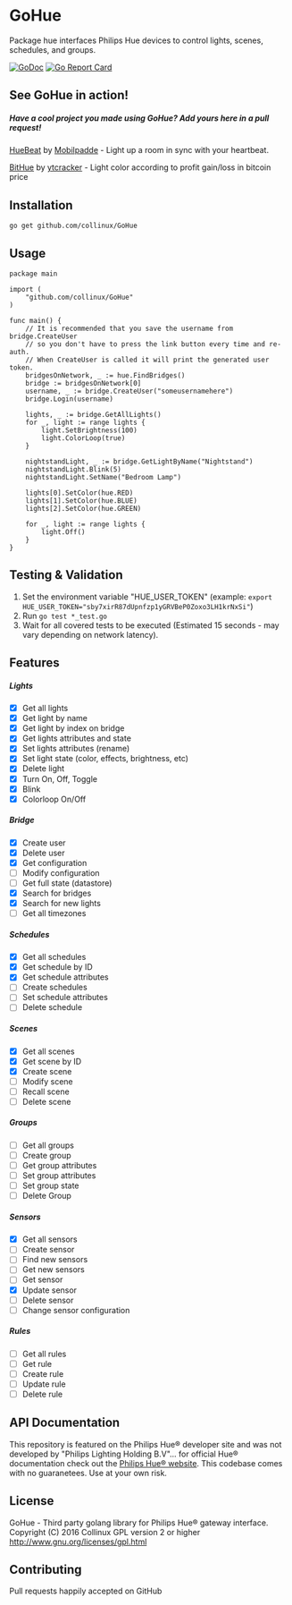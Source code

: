 # GoHue
Package hue interfaces Philips Hue devices to control lights, scenes, schedules, and groups.

[![GoDoc](https://camo.githubusercontent.com/b3b2a2b7fad4e76052830945cd839a3bba5be723/687474703a2f2f696d672e736869656c64732e696f2f62616467652f676f646f632d7265666572656e63652d3532373242342e706e67)](https://godoc.org/github.com/Collinux/GoHue)
[![Go Report Card](https://goreportcard.com/badge/github.com/Collinux/GoHue)](https://goreportcard.com/report/github.com/Collinux/GoHue)

## See GoHue in action!
##### Have a cool project you made using GoHue? Add yours here in a pull request!
[HueBeat](https://github.com/Mobilpadde/HueBeat) by [Mobilpadde](https://github.com/mobilpadde) - Light up a room in sync with your heartbeat.

[BitHue](https://github.com/realytcracker/go-bithue) by [ytcracker](https://github.com/realytcracker) - Light color according to profit gain/loss in bitcoin price

## Installation
```
go get github.com/collinux/GoHue
```

## Usage
```
package main

import (
    "github.com/collinux/GoHue"
)

func main() {
    // It is recommended that you save the username from bridge.CreateUser
    // so you don't have to press the link button every time and re-auth.
    // When CreateUser is called it will print the generated user token.
    bridgesOnNetwork, _ := hue.FindBridges()
    bridge := bridgesOnNetwork[0]
    username, _ := bridge.CreateUser("someusernamehere")
    bridge.Login(username)

    lights, _ := bridge.GetAllLights()
    for _, light := range lights {
        light.SetBrightness(100)
        light.ColorLoop(true)
    }

    nightstandLight, _ := bridge.GetLightByName("Nightstand")
    nightstandLight.Blink(5)
    nightstandLight.SetName("Bedroom Lamp")

    lights[0].SetColor(hue.RED)
    lights[1].SetColor(hue.BLUE)
    lights[2].SetColor(hue.GREEN)

    for _, light := range lights {
        light.Off()
    }
}
```

## Testing & Validation
1. Set the environment variable "HUE_USER_TOKEN" 
    (example: `export HUE_USER_TOKEN="sby7xirR87dUpnfzp1yGRVBeP0Zoxo3LH1krNxSi"`)
2. Run `go test *_test.go` 
3. Wait for all covered tests to be executed (Estimated 15 seconds - may vary depending on network latency).

## Features
##### Lights
- [x] Get all lights
- [x] Get light by name
- [x] Get light by index on bridge
- [x] Get lights attributes and state
- [x] Set lights attributes (rename)
- [x] Set light state (color, effects, brightness, etc)
- [x] Delete light
- [x] Turn On, Off, Toggle
- [x] Blink
- [x] Colorloop On/Off

##### Bridge
- [x] Create user
- [x] Delete user
- [x] Get configuration
- [ ] Modify configuration
- [ ] Get full state (datastore)
- [x] Search for bridges
- [x] Search for new lights
- [ ] Get all timezones

##### Schedules
- [x] Get all schedules
- [x] Get schedule by ID
- [x] Get schedule attributes
- [ ] Create schedules
- [ ] Set schedule attributes
- [ ] Delete schedule

##### Scenes
- [x] Get all scenes
- [x] Get scene by ID
- [x] Create scene
- [ ] Modify scene
- [ ] Recall scene
- [ ] Delete scene

##### Groups
- [ ] Get all groups
- [ ] Create group
- [ ] Get group attributes
- [ ] Set group attributes
- [ ] Set group state
- [ ] Delete Group

##### Sensors
- [x] Get all sensors
- [ ] Create sensor
- [ ] Find new sensors
- [ ] Get new sensors
- [ ] Get sensor
- [x] Update sensor
- [ ] Delete sensor
- [ ] Change sensor configuration

##### Rules
- [ ] Get all rules
- [ ] Get rule
- [ ] Create rule
- [ ] Update rule
- [ ] Delete rule

## API Documentation
This repository is featured on the Philips Hue® developer site and was not developed by "Philips Lighting Holding B.V"...
for official Hue® documentation check out the [Philips Hue® website](http://www.developers.meethue.com/philips-hue-api). This codebase comes with no guaranetees. Use at your own risk.

## License
GoHue - Third party golang library for Philips Hue® gateway interface.
Copyright (C) 2016 Collinux 
GPL version 2 or higher http://www.gnu.org/licenses/gpl.html  

## Contributing  
Pull requests happily accepted on GitHub
